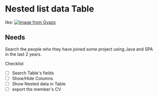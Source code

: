 # Nested list data Table

like:
[![Image from Gyazo](https://i.gyazo.com/242c3bb80260545df536cf2bab3b96a9.jpg)](https://gyazo.com/242c3bb80260545df536cf2bab3b96a9)

## Needs

Search the people who they have joined some project using Java and SPA in the last 2 years.

Checklist

- [ ] Search Table's fields
- [ ] Show/Hide Columns
- [ ] Show Nested data in Table
- [ ] export the member's CV
